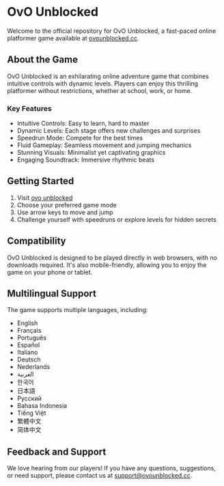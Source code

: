 # OvO Unblocked

Welcome to the official repository for OvO Unblocked, a fast-paced online platformer game available at [ovounblocked.cc](https://ovounblocked.cc/).

## About the Game

OvO Unblocked is an exhilarating online adventure game that combines intuitive controls with dynamic levels. Players can enjoy this thrilling platformer without restrictions, whether at school, work, or home.

### Key Features

- Intuitive Controls: Easy to learn, hard to master
- Dynamic Levels: Each stage offers new challenges and surprises
- Speedrun Mode: Compete for the best times
- Fluid Gameplay: Seamless movement and jumping mechanics
- Stunning Visuals: Minimalist yet captivating graphics
- Engaging Soundtrack: Immersive rhythmic beats

## Getting Started

1. Visit [ovo unblocked](https://ovounblocked.cc/)
2. Choose your preferred game mode
3. Use arrow keys to move and jump
4. Challenge yourself with speedruns or explore levels for hidden secrets

## Compatibility

OvO Unblocked is designed to be played directly in web browsers, with no downloads required. It's also mobile-friendly, allowing you to enjoy the game on your phone or tablet.

## Multilingual Support

The game supports multiple languages, including:
- English
- Français
- Português
- Español
- Italiano
- Deutsch
- Nederlands
- العربية
- 한국어
- 日本語
- Русский
- Bahasa Indonesia
- Tiếng Việt
- 繁體中文
- 简体中文

## Feedback and Support

We love hearing from our players! If you have any questions, suggestions, or need support, please contact us at [support@ovounblocked.cc](mailto:support@ovounblocked.cc).

